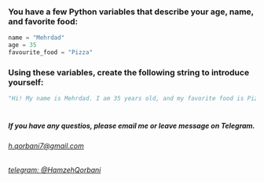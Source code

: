 ### You have a few Python variables that describe your age, name, and favorite food:
```python
name = "Mehrdad"
age = 35
favourite_food = "Pizza"
```
### Using these variables, create the following string to introduce yourself:
```python
"Hi! My name is Mehrdad. I am 35 years old, and my favorite food is Pizza."
```

#
#####  If you have any questios, please email me or leave message on Telegram.

###### [h.qorbani7@gmail.com](mailto:h.qorbani7@gmail.com)
###### [telegram: @HamzehQorbani](https://t.me/HamzehQorbani)